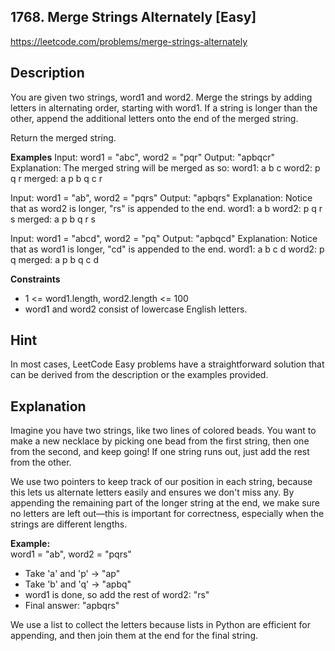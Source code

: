 ## 1768. Merge Strings Alternately [Easy]

https://leetcode.com/problems/merge-strings-alternately

## Description
You are given two strings, word1 and word2. Merge the strings by adding letters in alternating order, starting with word1. If a string is longer than the other, append the additional letters onto the end of the merged string.

Return the merged string.

**Examples**
Input: word1 = "abc", word2 = "pqr"
Output: "apbqcr"
Explanation: The merged string will be merged as so:
word1:  a   b   c
word2:    p   q   r
merged: a p b q c r

Input: word1 = "ab", word2 = "pqrs"
Output: "apbqrs"
Explanation: Notice that as word2 is longer, "rs" is appended to the end.
word1:  a    b 
word2:     p    q   r   s
merged: a p b q  r   s

Input: word1 = "abcd", word2 = "pq"
Output: "apbqcd"
Explanation: Notice that as word1 is longer, "cd" is appended to the end.
word1:  a   b   c   d
word2:    p   q 
merged: a p b q c   d

**Constraints**
- 1 <= word1.length, word2.length <= 100
- word1 and word2 consist of lowercase English letters.

## Hint
In most cases, LeetCode Easy problems have a straightforward solution that can be derived from the description or the examples provided.

## Explanation
Imagine you have two strings, like two lines of colored beads. You want to make a new necklace by picking one bead from the first string, then one from the second, and keep going! If one string runs out, just add the rest from the other.

We use two pointers to keep track of our position in each string, because this lets us alternate letters easily and ensures we don't miss any. By appending the remaining part of the longer string at the end, we make sure no letters are left out—this is important for correctness, especially when the strings are different lengths.

**Example:**  
word1 = "ab", word2 = "pqrs"  
- Take 'a' and 'p' → "ap"
- Take 'b' and 'q' → "apbq"
- word1 is done, so add the rest of word2: "rs"
- Final answer: "apbqrs"

We use a list to collect the letters because lists in Python are efficient for appending, and then join them at the end for the final string.
